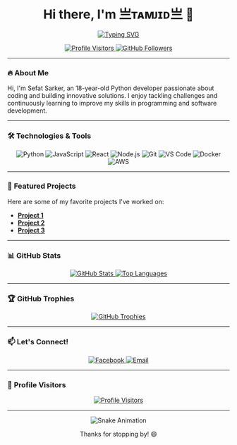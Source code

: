 
<h1 align="center">Hi there, I'm 亗ᴛᴀᴍᴊɪᴅ亗 👋</h1>

<p align="center">
  <a href="https://github.com/SEFAT-777">
    <img src="https://readme-typing-svg.demolab.com?font=Fira+Code&pause=1000&color=00FF00&center=true&vCenter=true&width=435&lines=Welcome+to+my+GitHub+profile!;Let's+create+something+awesome!" alt="Typing SVG" />
  </a>
</p>

<p align="center">
  <a href="https://github.com/SEFAT-777">
    <img src="https://visitor-badge.glitch.me/badge?page_id=SEFAT-777.SEFAT-777" alt="Profile Visitors" />
  </a>
  <a href="https://github.com/SEFAT-777?tab=followers">
    <img src="https://img.shields.io/github/followers/SEFAT-777?label=Follow&style=social" alt="GitHub Followers" />
  </a>
</p>

---

### 🔥 **About Me**

Hi, I'm Sefat Sarker, an 18-year-old Python developer passionate about coding and building innovative solutions. I enjoy tackling challenges and continuously learning to improve my skills in programming and software development.

---

### 🛠️ **Technologies & Tools**

<p align="center">
  <img src="https://img.shields.io/badge/-Python-3776AB?style=for-the-badge&logo=python&logoColor=white" alt="Python" />
  <img src="https://img.shields.io/badge/-JavaScript-F7DF1E?style=for-the-badge&logo=javascript&logoColor=black" alt="JavaScript" />
  <img src="https://img.shields.io/badge/-React-61DAFB?style=for-the-badge&logo=react&logoColor=black" alt="React" />
  <img src="https://img.shields.io/badge/-Node.js-339933?style=for-the-badge&logo=node.js&logoColor=white" alt="Node.js" />
  <img src="https://img.shields.io/badge/-Git-F05032?style=for-the-badge&logo=git&logoColor=white" alt="Git" />
  <img src="https://img.shields.io/badge/-VS%20Code-007ACC?style=for-the-badge&logo=visual-studio-code&logoColor=white" alt="VS Code" />
  <img src="https://img.shields.io/badge/-Docker-2496ED?style=for-the-badge&logo=docker&logoColor=white" alt="Docker" />
  <img src="https://img.shields.io/badge/-AWS-232F3E?style=for-the-badge&logo=amazon-aws&logoColor=white" alt="AWS" />
</p>

---

### 🚀 **Featured Projects**

Here are some of my favorite projects I've worked on:

- **[Project 1](https://github.com/SEFAT-777/SEFAT)** 
- **[Project 2](https://github.com/SEFAT-777/SEFAT-XD)**
- **[Project 3](https://github.com/SEFAT-777/CRACK)**

---

### 📊 **GitHub Stats**

<p align="center">
  <a href="https://github.com/SEFAT-777">
    <img src="https://github-readme-stats.vercel.app/api?username=SEFAT-777&show_icons=true&theme=radical" alt="GitHub Stats" />
  </a>
  <a href="https://github.com/SEFAT-777">
    <img src="https://github-readme-stats.vercel.app/api/top-langs/?username=SEFAT-777&layout=compact&theme=radical" alt="Top Languages" />
  </a>
</p>

---

### 🏆 **GitHub Trophies**

<p align="center">
  <a href="https://github.com/SEFAT-777">
    <img src="https://github-profile-trophy.vercel.app/?username=SEFAT-777&theme=radical&no-frame=true&row=1&column=7" alt="GitHub Trophies" />
  </a>
</p>

---

### 📫 **Let's Connect!**

<p align="center">
  <a href="https://www.facebook.com/sefat.sarker.777x">
    <img src="https://img.shields.io/badge/-Facebook-1877F2?style=for-the-badge&logo=facebook&logoColor=white" alt="Facebook" />
  </a>
  <a href="mailto:sefatsarker480@gmail">
    <img src="https://img.shields.io/badge/-Email-D14836?style=for-the-badge&logo=gmail&logoColor=white" alt="Email" />
  </a>
</p>

---

### 👀 **Profile Visitors**

<p align="center">
  <a href="https://github.com/SEFAT-777">
    <img src="https://visitor-badge.glitch.me/badge?page_id=SEFAT-777.SEFAT-777" alt="Profile Visitors" />
  </a>
</p>

---

<p align="center">
  <img src="https://github.com/SEFAT-777/SEFAT-777/blob/output/github-contribution-grid-snake.svg" alt="Snake Animation" />
</p>

<p align="center">Thanks for stopping by! 😄</p>

